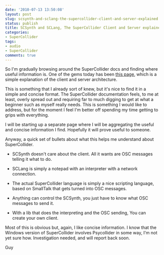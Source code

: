 ```yaml
---
date: '2010-07-13 13:50:08'
layout: post
slug: scsynth-and-sclang-the-supercollider-client-and-server-explained
status: publish
title: SCSynth and SCLang, The SuperCollider Client and Server explained...
categories:
- SuperCollider
tags:
- audio
- SuperCollider
comments: true
---
```


So I'm gradually browsing around the SuperCollider docs and finding where useful information is. One of the gems today has been [this page](http://supercollider.svn.sourceforge.net/viewvc/supercollider/trunk/common/build/Help/ServerArchitecture/ClientVsServer.html), which is a simple explanation of the client and server architecture.

This is something that I already sort of knew, but it's nice to find it in a simple and concise format. The SuperCollider documentation feels, to me at least, overly spread out and requiring far to much digging to get at what a beginner such as myself really needs. This is something I would like to address, but for the moment I feel I'm better off spending my time getting to grips with everything.

I will be starting up a separate page where I will be aggregating the useful and concise information I find. Hopefully it will prove useful to someone.

Anyway, a quick set of bullets about what this helps me understand about SuperCollider.

  * SCSynth doesn't care about the client. All it wants are OSC messages telling it what to do.

  * SCLang is simply a notepad with an interpreter with a network connection.

  * The actual SuperCollider language is simply a nice scripting language, based on SmallTalk that gets turned into OSC messages.

  * Anything can control the SCSynth, you just have to know what OSC messages to send it.

  * With a lib that does the interpreting and the OSC sending, You can create your own client.

Most of this is obvious but, again, I like concise information. I know that the Windows version of SuperCollider involves Psycollider in some way, I'm not yet sure how. Investigation needed, and will report back soon.

Guy

